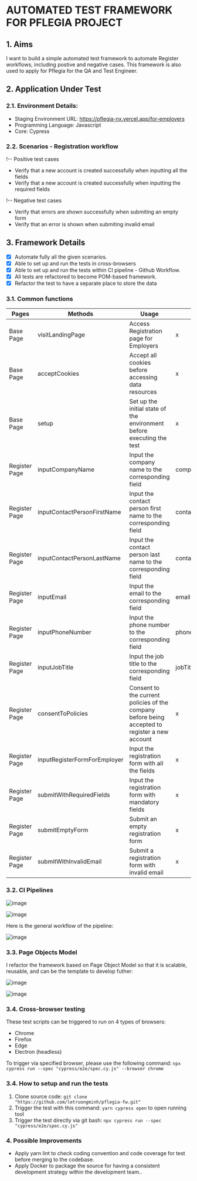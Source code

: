 # AUTOMATED TEST FRAMEWORK FOR PFLEGIA PROJECT

## 1. Aims
I want to build a simple automated test framework to automate Register workflows, including postive and negative cases. This framework is also used to apply for Pflegia for the QA and Test Engineer. 

## 2. Application Under Test
### 2.1. Environment Details: 
* Staging Environment URL: https://pflegia-nx.vercel.app/for-employers
* Programming Language: Javascript
* Core: Cypress

### 2.2. Scenarios - Registration workflow
!-- Positive test cases
* Verify that a new account is created successfully when inputting all the fields
* Verify that a new account is created successfully when inputting the required fields

!-- Negative test cases
* Verify that errors are shown successfully when submiting an empty form
* Verify that an error is shown when submiting invalid email

## 3. Framework Details
- [x] Automate fully all the given scenarios.
- [x] Able to set up and run the tests in cross-browsers
- [x] Able to set up and run the tests within CI pipeline - Github Workflow.
- [x] All tests are refactored to become POM-based framework.
- [x] Refactor the test to have a separate place to store the data

### 3.1. Common functions
| Pages  | Methods | Usage | Input |
| ------------- | ------------- | ------------- | ------------- |
| Base Page | visitLandingPage | Access Registration page for Employers | x |
| Base Page | acceptCookies | Accept all cookies before accessing data resources | x | 
| Base Page | setup | Set up the initial state of the environment before executing the test | x | 
| Register Page | inputCompanyName | Input the company name to the corresponding field | companyName |
| Register Page | inputContactPersonFirstName | Input the contact person first name to the corresponding field | contactPersonFirstname |
| Register Page | inputContactPersonLastName | Input the contact person last name to the corresponding field | contactPersonLastname |
| Register Page | inputEmail | Input the email to the corresponding field | email | 
| Register Page | inputPhoneNumber | Input the phone number to the corresponding field | phoneNumber | 
| Register Page | inputJobTitle | Input the job title to the corresponding field | jobTitle | 
| Register Page | consentToPolicies | Consent to the current policies of the company before being accepted to register a new account | x | 
| Register Page | inputRegisterFormForEmployer | Input the registration form with all the fields | x | 
| Register Page | submitWithRequiredFields | Input the registration form with mandatory fields | x | 
| Register Page | submitEmptyForm | Submit an empty registration form | x | 
| Register Page | submitWithInvalidEmail | Submit a registration form with invalid email | x | 

### 3.2. CI Pipelines

![image](https://user-images.githubusercontent.com/53706302/229240681-ba55e09c-9f07-4fae-9848-338b53070b09.png)

![image](https://user-images.githubusercontent.com/53706302/229240862-114d5bad-2977-48d4-a17c-d6d77ccecb7c.png)

Here is the general workflow of the pipeline:

![image](https://user-images.githubusercontent.com/53706302/229240742-7ab6de13-ed37-4ec8-a615-3ca2f61bca4a.png)

### 3.3. Page Objects Model
I refactor the framework based on Page Object Model so that it is scalable, reusable, and can be the template to develop futher: 

![image](https://user-images.githubusercontent.com/53706302/229240943-97ef8fb8-6ffa-49b5-8329-66d15fe94326.png)

![image](https://user-images.githubusercontent.com/53706302/229249939-1f3c1643-f172-4775-beae-86af7c0c417c.png)

### 3.4. Cross-browser testing
These test scripts can be triggered to run on 4 types of browsers: 
* Chrome
* Firefox
* Edge
* Electron (headless)

To trigger via specified browser, please use the following command: `npx cypress run --spec "cypress/e2e/spec.cy.js" --browser chrome`

### 3.4. How to setup and run the tests
1. Clone source code: `git clone "https://github.com/letruongminh/pflegia-fw.git"`
2. Trigger the test with this command: `yarn cypress open` to open running tool 
3. Trigger the test directly via git bash: `npx cypress run --spec "cypress/e2e/spec.cy.js"`

### 4. Possible Improvements
* Apply yarn lint to check coding convention and code coverage for test before merging to the codebase.
* Apply Docker to package the source for having a consistent development strategy within the development team..
